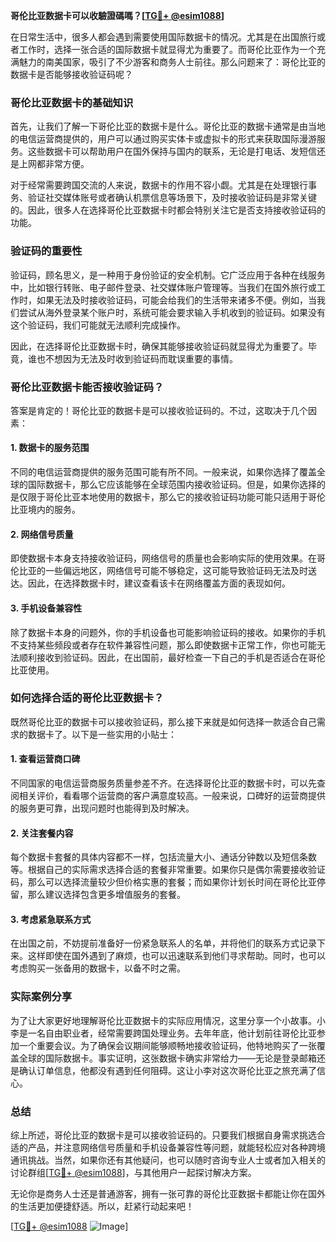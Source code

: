 **哥伦比亚数据卡可以收驗證碼嗎？[[TG💪+ @esim1088](https://t.me/s/esim1088)]**

在日常生活中，很多人都会遇到需要使用国际数据卡的情况。尤其是在出国旅行或者工作时，选择一张合适的国际数据卡就显得尤为重要了。而哥伦比亚作为一个充满魅力的南美国家，吸引了不少游客和商务人士前往。那么问题来了：哥伦比亚的数据卡是否能够接收验证码呢？

### 哥伦比亚数据卡的基础知识

首先，让我们了解一下哥伦比亚的数据卡是什么。哥伦比亚的数据卡通常是由当地的电信运营商提供的，用户可以通过购买实体卡或虚拟卡的形式来获取国际漫游服务。这些数据卡可以帮助用户在国外保持与国内的联系，无论是打电话、发短信还是上网都非常方便。

对于经常需要跨国交流的人来说，数据卡的作用不容小觑。尤其是在处理银行事务、验证社交媒体账号或者确认机票信息等场景下，及时接收验证码是非常关键的。因此，很多人在选择哥伦比亚数据卡时都会特别关注它是否支持接收验证码的功能。

### 验证码的重要性

验证码，顾名思义，是一种用于身份验证的安全机制。它广泛应用于各种在线服务中，比如银行转账、电子邮件登录、社交媒体账户管理等。当我们在国外旅行或工作时，如果无法及时接收验证码，可能会给我们的生活带来诸多不便。例如，当我们尝试从海外登录某个账户时，系统可能会要求输入手机收到的验证码。如果没有这个验证码，我们可能就无法顺利完成操作。

因此，在选择哥伦比亚数据卡时，确保其能够接收验证码就显得尤为重要了。毕竟，谁也不想因为无法及时收到验证码而耽误重要的事情。

### 哥伦比亚数据卡能否接收验证码？

答案是肯定的！哥伦比亚的数据卡是可以接收验证码的。不过，这取决于几个因素：

#### 1. 数据卡的服务范围
不同的电信运营商提供的服务范围可能有所不同。一般来说，如果你选择了覆盖全球的国际数据卡，那么它应该能够在全球范围内接收验证码。但是，如果你选择的是仅限于哥伦比亚本地使用的数据卡，那么它的接收验证码功能可能只适用于哥伦比亚境内的服务。

#### 2. 网络信号质量
即使数据卡本身支持接收验证码，网络信号的质量也会影响实际的使用效果。在哥伦比亚的一些偏远地区，网络信号可能不够稳定，这可能导致验证码无法及时送达。因此，在选择数据卡时，建议查看该卡在网络覆盖方面的表现如何。

#### 3. 手机设备兼容性
除了数据卡本身的问题外，你的手机设备也可能影响验证码的接收。如果你的手机不支持某些频段或者存在软件兼容性问题，那么即使数据卡正常工作，你也可能无法顺利接收到验证码。因此，在出国前，最好检查一下自己的手机是否适合在哥伦比亚使用。

### 如何选择合适的哥伦比亚数据卡？

既然哥伦比亚的数据卡可以接收验证码，那么接下来就是如何选择一款适合自己需求的数据卡了。以下是一些实用的小贴士：

#### 1. 查看运营商口碑
不同国家的电信运营商服务质量参差不齐。在选择哥伦比亚的数据卡时，可以先查阅相关评价，看看哪个运营商的客户满意度较高。一般来说，口碑好的运营商提供的服务更可靠，出现问题时也能得到及时解决。

#### 2. 关注套餐内容
每个数据卡套餐的具体内容都不一样，包括流量大小、通话分钟数以及短信条数等。根据自己的实际需求选择合适的套餐非常重要。如果你只是偶尔需要接收验证码，那么可以选择流量较少但价格实惠的套餐；而如果你计划长时间在哥伦比亚停留，那么建议选择包含更多增值服务的套餐。

#### 3. 考虑紧急联系方式
在出国之前，不妨提前准备好一份紧急联系人的名单，并将他们的联系方式记录下来。这样即使在国外遇到了麻烦，也可以迅速联系到他们寻求帮助。同时，也可以考虑购买一张备用的数据卡，以备不时之需。

### 实际案例分享

为了让大家更好地理解哥伦比亚数据卡的实际应用情况，这里分享一个小故事。小李是一名自由职业者，经常需要跨国处理业务。去年年底，他计划前往哥伦比亚参加一个重要会议。为了确保会议期间能够顺畅地接收验证码，他特地购买了一张覆盖全球的国际数据卡。事实证明，这张数据卡确实非常给力——无论是登录邮箱还是确认订单信息，他都没有遇到任何阻碍。这让小李对这次哥伦比亚之旅充满了信心。

### 总结

综上所述，哥伦比亚的数据卡是可以接收验证码的。只要我们根据自身需求挑选合适的产品，并注意网络信号质量和手机设备兼容性等问题，就能轻松应对各种跨境通讯挑战。当然，如果你还有其他疑问，也可以随时咨询专业人士或者加入相关的讨论群组[[TG💪+ @esim1088](https://t.me/s/esim1088)]，与其他用户一起探讨解决方案。

无论你是商务人士还是普通游客，拥有一张可靠的哥伦比亚数据卡都能让你在国外的生活更加便捷舒适。所以，赶紧行动起来吧！

[[TG💪+ @esim1088](https://t.me/s/esim1088) ![Image](https://i.postimg.cc/4NQfJmqS/Snipaste-2025-05-13-00-14-12.png)]